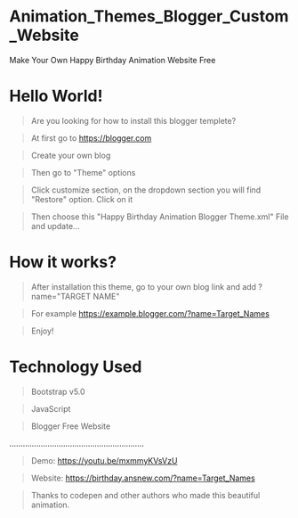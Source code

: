 # Animation_Themes_Blogger_Custom_Website
Make Your Own Happy Birthday Animation Website Free

# Hello World!
> Are you looking for how to install this blogger templete?

> At first go to https://blogger.com 

> Create your own blog

> Then go to "Theme" options

> Click customize section, on the dropdown section you will find "Restore" option. Click on it

> Then choose this "Happy Birthday Animation Blogger Theme.xml" File and update...

# How it works? 

> After installation this theme, go to your own blog link and add ?name="TARGET NAME"

> For example https://example.blogger.com/?name=Target_Names

> Enjoy!


# Technology Used
> Bootstrap v5.0

> JavaScript

> Blogger Free Website

............................................................
> Demo: https://youtu.be/mxmmyKVsVzU

> Website: https://birthday.ansnew.com/?name=Target_Names

> Thanks to codepen and other authors who made this beautiful animation. 
